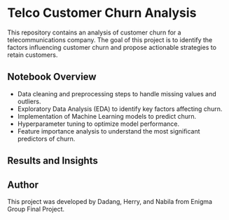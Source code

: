 # Telco Customer Churn Analysis

This repository contains an analysis of customer churn for a telecommunications company. The goal of this project is to identify the factors influencing customer churn and propose actionable strategies to retain customers.

## Notebook Overview

- Data cleaning and preprocessing steps to handle missing values and outliers.
- Exploratory Data Analysis (EDA) to identify key factors affecting churn.
- Implementation of Machine Learning models to predict churn.
- Hyperparameter tuning to optimize model performance.
- Feature importance analysis to understand the most significant predictors of churn.

## Results and Insights



## Author

This project was developed by Dadang, Herry, and Nabila from Enigma Group Final Project.

